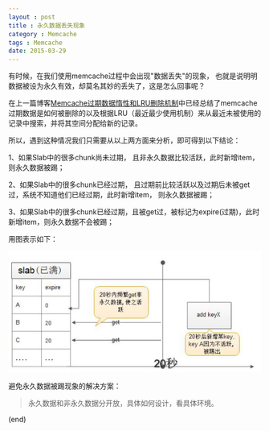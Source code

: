 ```yaml
---
layout : post
title : 永久数据丢失现象
category : Memcache
tags : Memcache
date: 2015-03-29
---
```

有时候，在我们使用memcache过程中会出现"数据丢失"的现象， 也就是说明明数据被设为永久有效，却莫名其妙的丢失了，这是怎么回事呢？

在上一篇博客[Memcache过期数据惰性和LRU删除机制](http://liyafeng.cn/memcache_item_delete_note/)中已经总结了memcache过期数据是如何被删除的以及根据LRU（最近最少使用机制）来从最近未被使用的记录中搜索，并将其空间分配给新的记录。

<!--more-->

所以，遇到这种情况我们只需要从以上两方面来分析，即可得到以下结论：

1、如果Slab中的很多chunk尚未过期， 且非永久数据比较活跃，此时新增item，则永久数据被踢；

2、如果Slab中的很多chunk已经过期， 且过期前比较活跃以及过期后未被get过，系统不知道他们已经过期，此时新增item， 则永久数据被踢；

3、如果Slab中的很多chunk已经过期，且被get过，被标记为expire(过期)，此时新增item，则永久数据不会被踢；

用图表示如下：

![](../../images/201503/2015-03-30_155818.jpg)

避免永久数据被踢现象的解决方案：

> 永久数据和非永久数据分开放，具体如何设计，看具体环境。

(end)


